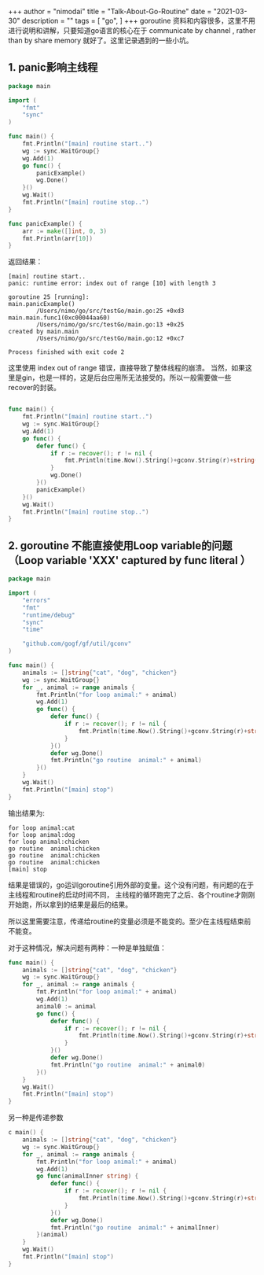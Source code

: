 +++
author = "nimodai"
title = "Talk-About-Go-Routine"
date = "2021-03-30"
description = ""
tags = [
    "go",
]
+++
goroutine 资料和内容很多，这里不用进行说明和讲解，只要知道go语言的核心在于 communicate by channel , rather than by share memory 就好了。这里记录遇到的一些小坑。

## 1. panic影响主线程

```go
package main

import (
	"fmt"
	"sync"
)

func main() {
	fmt.Println("[main] routine start..")
	wg := sync.WaitGroup{}
	wg.Add(1)
	go func() {
		panicExample()
		wg.Done()
	}()
	wg.Wait()
	fmt.Println("[main] routine stop..")
}

func panicExample() {
	arr := make([]int, 0, 3)
	fmt.Println(arr[10])
}

```

返回结果：

```
[main] routine start..
panic: runtime error: index out of range [10] with length 3

goroutine 25 [running]:
main.panicExample()
        /Users/nimo/go/src/testGo/main.go:25 +0xd3
main.main.func1(0xc00044aa60)
        /Users/nimo/go/src/testGo/main.go:13 +0x25
created by main.main
        /Users/nimo/go/src/testGo/main.go:12 +0xc7

Process finished with exit code 2
```



这里使用 index out of range 错误，直接导致了整体线程的崩溃。 当然，如果这里是gin，也是一样的，这是后台应用所无法接受的。所以一般需要做一些recover的封装。

```go

func main() {
	fmt.Println("[main] routine start..")
	wg := sync.WaitGroup{}
	wg.Add(1)
	go func() {
		defer func() {
			if r := recover(); r != nil {
				fmt.Println(time.Now().String()+gconv.String(r)+string(debug.Stack()), errors.New("go routine error"))
			}
			wg.Done()
		}()
		panicExample()
	}()
	wg.Wait()
	fmt.Println("[main] routine stop..")
}
```

## 2. goroutine 不能直接使用Loop variable的问题（Loop variable 'XXX' captured by func literal ）

```go
package main

import (
	"errors"
	"fmt"
	"runtime/debug"
	"sync"
	"time"

	"github.com/gogf/gf/util/gconv"
)

func main() {
	animals := []string{"cat", "dog", "chicken"}
	wg := sync.WaitGroup{}
	for _, animal := range animals {
		fmt.Println("for loop animal:" + animal)
		wg.Add(1)
		go func() {
			defer func() {
				if r := recover(); r != nil {
					fmt.Println(time.Now().String()+gconv.String(r)+string(debug.Stack()), errors.New("go routine error"))
				}
			}()
			defer wg.Done()
			fmt.Println("go routine  animal:" + animal)
		}()
	}
	wg.Wait()
	fmt.Println("[main] stop")
}

```

输出结果为:

```
for loop animal:cat
for loop animal:dog
for loop animal:chicken
go routine  animal:chicken
go routine  animal:chicken
go routine  animal:chicken
[main] stop
```

结果是错误的，go运训goroutine引用外部的变量。这个没有问题，有问题的在于主线程和routine的启动时间不同， 主线程的循环跑完了之后、各个routine才刚刚开始跑，所以拿到的结果是最后的结果。

所以这里需要注意，传递给routine的变量必须是不能变的。至少在主线程结束前不能变。

对于这种情况，解决问题有两种：一种是单独赋值：

```go
func main() {
	animals := []string{"cat", "dog", "chicken"}
	wg := sync.WaitGroup{}
	for _, animal := range animals {
		fmt.Println("for loop animal:" + animal)
		wg.Add(1)
		animal0 := animal
		go func() {
			defer func() {
				if r := recover(); r != nil {
					fmt.Println(time.Now().String()+gconv.String(r)+string(debug.Stack()), errors.New("go routine error"))
				}
			}()
			defer wg.Done()
			fmt.Println("go routine  animal:" + animal0)
		}()
	}
	wg.Wait()
	fmt.Println("[main] stop")
}
```

另一种是传递参数

```go
c main() {
	animals := []string{"cat", "dog", "chicken"}
	wg := sync.WaitGroup{}
	for _, animal := range animals {
		fmt.Println("for loop animal:" + animal)
		wg.Add(1)
		go func(animalInner string) {
			defer func() {
				if r := recover(); r != nil {
					fmt.Println(time.Now().String()+gconv.String(r)+string(debug.Stack()), errors.New("go routine error"))
				}
			}()
			defer wg.Done()
			fmt.Println("go routine  animal:" + animalInner)
		}(animal)
	}
	wg.Wait()
	fmt.Println("[main] stop")
}
```



